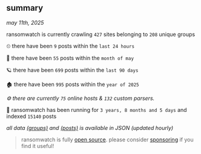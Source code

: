 
## summary
_may 11th, 2025_

ransomwatch is currently crawling `427` sites belonging to `208` unique groups

⏲ there have been `9` posts within the `last 24 hours`

🦈 there have been `55` posts within the `month of may`

🪐 there have been `699` posts within the `last 90 days`

🏚 there have been `995` posts within the `year of 2025`

_⚙️ there are currently `75` online hosts & `132` custom parsers._

🦕 ransomwatch has been running for `3 years, 8 months and 5 days` and indexed `15140` posts

_all data  [(groups)](http://ransomwhat.telemetry.ltd/groups) and [(posts)](http://ransomwhat.telemetry.ltd/posts) is available in JSON (updated hourly)_

> ransomwatch is fully [open source](https://github.com/joshhighet/ransomwatch#ransomwatch--). please consider [sponsoring](https://github.com/sponsors/joshhighet) if you find it useful!
